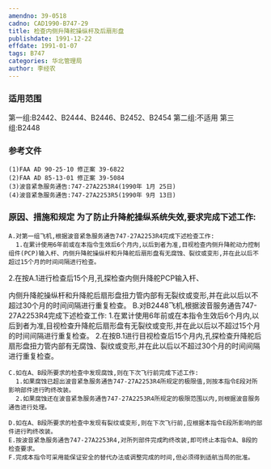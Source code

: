 ```yaml
---
amendno: 39-0518
cadno: CAD1990-B747-29
title: 检查内侧升降舵操纵杆及后扇形盘
publishdate: 1991-12-22
effdate: 1991-01-07
tags: B747
categories: 华北管理局
author: 李经农
---
```


### 适用范围 
第一组:B2442、B2444、B2446、B2452、B2454     第二组:不适用     第三组:B2448

<!--more-->
### 参考文件
    (1)FAA AD 90-25-10 修正案 39-6822 
    (2)FAA AD 85-13-01 修正案 39-5084 
    (3)波音紧急服务通告:747-27A2253R4(1990年 1月 25日) 
    (4)波音紧急服务通告:747-27A2253R5(1990年 9月 13日) 

### 原因、措施和规定     为了防止升降舵操纵系统失效,要求完成下述工作: 
    A.对第一组飞机,根据波音紧急服务通告747-27A2253R4完成下述检查工作: 
      1.在累计使用6年前或在本指令生效后6个月内,以后到者为准,目视检查内侧升降舵动力控制组件(PCP)输入杆、内侧升降舵操纵杆和升降舵后扇形盘有无腐蚀、裂纹或变形,并在此以后不超过15个月的时间间隔进行检查。 
2.在按A.1进行检查后15个月,孔探检查内侧升降舵PCP输入杆、
  
内侧升降舵操纵杆和升降舵后扇形盘扭力管内部有无裂纹或变形,并在此以后以不超过30个月的时间间隔进行重复检查。 
    B.对B2448飞机,根据波音服务通告747-27A2253R4完成下述检查工作: 
      1.在累计使用6年前或在本指令生效后6个月内,以后到者为准,目视检查升降舵后扇形盘有无裂纹或变形,并在此以后以不超过15个月的时间间隔进行重复检查。 
      2.在按B.1进行目视检查后15个月内,孔探检查升降舵后扇形盘扭力管内部有无腐蚀、裂纹或变形,并在此以后以不超过30个月的时间间隔进行重复检查。 

    C.如在A、B段所要求的检查中发现腐蚀,则在下次飞行前完成下述工作: 
      1.如果腐蚀已超出波音紧急服务通告747-27A2253R4所规定的极限值,则按本指令E段对所影响部件进行昀终改装。 
      2.如果腐蚀还在波音紧急服务通告747-27A2253R4所规定的极限范围以内,则根据波音服务通告进行处理。 

    D.如在A、B段所要求的检查中发现有裂纹或变形,则在下次飞行前,应根据本指令E段所影响的部件进行昀终改装。 
    E.按波音紧急服务通告747-27A2253R4,对所列部件完成昀终改装,即可终止本指令A、B段的检查要求。 
    F.完成本指令可采用能保证安全的替代办法或调整完成的时间,但必须得到适航当局的批准。


